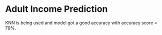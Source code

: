 # Adult Income Prediction
KNN is being used and model got a good accuracy with accuracy score = 79%.  
